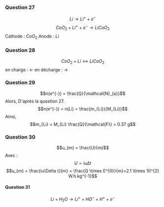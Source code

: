 ### Question 27
$$Li \to Li^{+} + e^{-}$$
$$CoO_{2} + Li^{+} + e^{-} \to LiCoO_{2} $$
Cathode : $CoO_{2}$
Anode : $Li$

### Question 28
$$CoO_{2} + Li \longleftrightarrow LiCoO_{2}  $$
en charge : $\leftarrow$
en décharge : $\to$ 

### Question 29
$$n(e^{-}) = \frac{Q}{\mathcal{N}_{a}}$$
Alors, D'après la question 27.
$$n(e^{-}) = n(Li) = \frac{m_{Li}}{M_{Li}}$$
Ainsi, 
$$m_{Li} = M_{Li} \frac{Q}{\mathcal{F}} = 0.37 g$$

### Question 30
$$u_{m} = \frac{U}{m}$$
Avec : 
$$U = iu\Delta t$$
$$u_{m} = \frac{iu\Delta t}{m} = \frac{Q \times E^{0}}{m}=2.1 \times 10^{2} W.h.kg^{-1}$$


#### Question 31
$$Li + H_{2}O \to Li^{+} + HO^{-} + H^{+} + e^{-}$$
